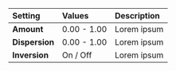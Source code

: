| Setting        | Values      | Description |
| :------------- | :---------- | :---------- |
| **Amount**     | 0.00 - 1.00 | Lorem ipsum |
| **Dispersion** | 0.00 - 1.00 | Lorem ipsum |
| **Inversion**  | On / Off    | Lorem ipsum |
